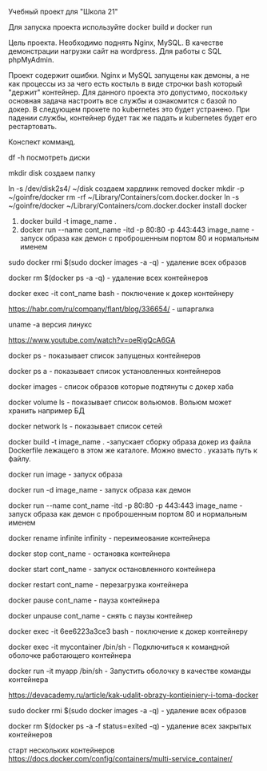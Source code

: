 Учебный проект для  "Школа 21"

Для запуска проекта используйте docker build и docker run

Цель проекта. Необходимо поднять Nginx, MySQL. В качестве демонстрации нагрузки сайт на wordpress. Для работы с SQL phpMyAdmin.

Проект содержит ошибки. Nginx и MySQL запущены как демоны, а не как процессы из за чего есть костыль в виде строчки bash который "держит" контейнер. Для данного проекта это допустимо, поскольку основная задача настроить все службы и ознакомится с базой по докер. В следующем прокете по kubernetes это будет устранено. При падении службы, контейнер будет так же падать и kubernetes будет его рестартовать.


Конспект комманд.

df -h посмотреть диски

mkdir disk создаем папку

ln -s /dev/disk2s4/ ~/disk создаем хардлинк
	removed docker
	mkdir -p ~/goinfre/docker
	rm -rf ~/Library/Containers/com.docker.docker
	ln -s ~/goinfre/docker ~/Library/Containers/com.docker.docker
	install docker

1. docker build -t image_name .
2. docker  run --name cont_name -itd -p 80:80 -p 443:443 image_name - запуск образа как демон с проброшенным портом 80 и нормальным именем


sudo docker rmi $(sudo docker images -a -q) - удаление всех образов

docker rm $(docker ps -a -q) - удаление всех контейнеров

docker exec -it cont_name bash - поключение к докер контейнеру

https://habr.com/ru/company/flant/blog/336654/ - шпаргалка

uname -a версия линукс

https://www.youtube.com/watch?v=oeRigQcA6GA

docker ps - показывает список запущеных контейнеров

docker ps a  - показывает список установленных контейнеров

docker images - список образов которые подтянуты с докер хаба

docker volume ls - показывает список вольюмов. Вольюм может хранить например БД

docker network ls - показывает список сетей

docker build -t image_name . -запускает сборку образа докер из файла Dockerfile лежащего в этом же каталоге. Можно вместо . указать путь к файлу.

docker run image - запуск образа

docker run -d image_name - запуск образа как демон

docker  run --name cont_name -itd -p 80:80 -p 443:443 image_name - запуск образа как демон с проброшенным портом 80 и нормальным именем

docker rename infinite infinity - переимеование контейнера

docker stop cont_name - остановка контейнера

docker start cont_name - запуск остановленного контейнера

docker restart cont_name - перезагрузка контейнера

docker pause cont_name - пауза контейнера

docker unpause cont_name - снять с паузы контейнер

docker exec -it 6ee6223a3ce3 bash - поключение к докер контейнеру

docker exec -it mycontainer /bin/sh - Подключиться к командной оболочке работающего контейнера

docker run -it myapp /bin/sh - Запустить оболочку в качестве команды контейнера



https://devacademy.ru/article/kak-udalit-obrazy-kontieiniery-i-toma-docker

sudo docker rmi $(sudo docker images -a -q) - удаление всех образов

docker rm $(docker ps -a -f status=exited -q) - удаление всех закрытых контейнеров

старт нескольких контейнеров
https://docs.docker.com/config/containers/multi-service_container/



